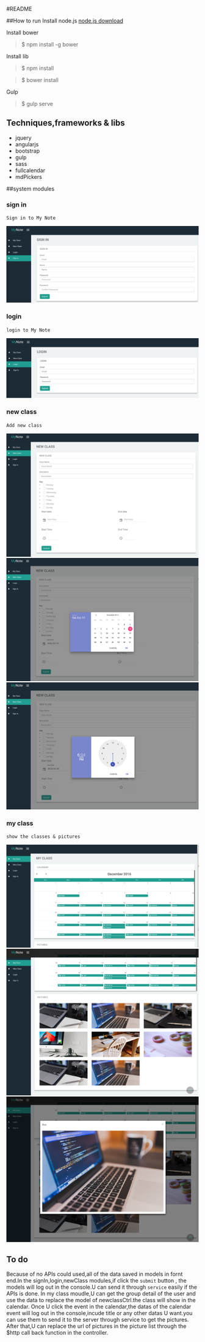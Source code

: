 #README

##How to run
Install node.js
[node.js download][1]

Install bower
> $ npm install -g bower

Install lib

> $ npm install

> $ bower install

Gulp
> $ gulp serve

## Techniques,frameworks & libs

 - jquery
 - angularjs
 - bootstrap
 - gulp
 - sass
 - fullcalendar
 - mdPickers
 
##system modules
### sign in 
    Sign in to My Note 
![sign in][2]
### login
    login to My Note
![login][3]
### new class
    Add new class
![new class][4]
![date picker][5]
![time picker][6]
### my class
    show the classes & pictures
![my class calendar][7]
![pictures][8]
![modal][9]

## To do
  Because of no APIs could used,all of the data saved in models in fornt end.In the signIn,login,newClass modules,if click the `submit` button , the models will log out in the console.U can send it through `service` easily if the APIs is done.
  In my class moudle,U can get the group detail of the user and use the data to replace the model of newclassCtrl.the class will show in the calendar.
  Once U click the event in the calendar,the datas of the calendar event will log out in the console,incude title or any other datas U want.you can use them to send it to the server through service to get the pictures.
  After that,U can replace the url of pictures in the picture list through the $http call back function in the controller.


  [1]: https://nodejs.org/en/download/
  [2]: https://raw.githubusercontent.com/dawn-lhy/hello-word/develop/example/signin.png
  [3]: https://raw.githubusercontent.com/dawn-lhy/hello-word/develop/example/login.png
  [4]: https://raw.githubusercontent.com/dawn-lhy/hello-word/develop/example/new_class.png
  [5]: https://raw.githubusercontent.com/dawn-lhy/hello-word/develop/example/date_picker.png
  [6]: https://raw.githubusercontent.com/dawn-lhy/hello-word/develop/example/time_picker.png
  [7]: https://raw.githubusercontent.com/dawn-lhy/hello-word/develop/example/my_class_calendar.png
  [8]: https://raw.githubusercontent.com/dawn-lhy/hello-word/develop/example/my_class_pics.png
  [9]: https://raw.githubusercontent.com/dawn-lhy/hello-word/develop/example/my_class_modal.png